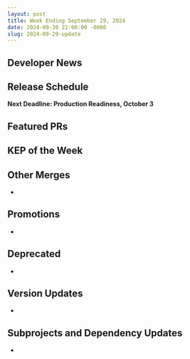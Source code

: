 ```yaml
---
layout: post
title: Week Ending September 29, 2024
date: 2024-09-30 22:00:00 -0000
slug: 2024-09-29-update
---
```


## Developer News


## Release Schedule

**Next Deadline: Production Readiness, October 3**


## Featured PRs


## KEP of the Week


## Other Merges

*

## Promotions

*

## Deprecated

*

## Version Updates

*

## Subprojects and Dependency Updates

*

